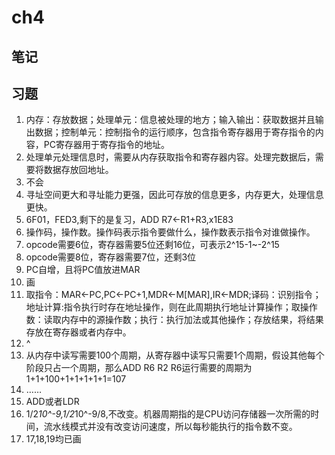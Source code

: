 # ch4
## 笔记
## 习题
1. 内存：存放数据；处理单元：信息被处理的地方；输入输出：获取数据并且输出数据；控制单元：控制指令的运行顺序，包含指令寄存器用于寄存指令的内容，PC寄存器用于寄存指令的地址。
2. 处理单元处理信息时，需要从内存获取指令和寄存器内容。处理完数据后，需要将数据存放回地址。
3. 不会
4. 寻址空间更大和寻址能力更强，因此可存放的信息更多，内存更大，处理信息更快。
5. 6F01，FED3,剩下的是复习，ADD R7<-R1+R3,x1E83
6. 操作码，操作数。操作码表示指令要做什么，操作数表示指令对谁做操作。
7. opcode需要6位，寄存器需要5位还剩16位，可表示2^15-1~-2^15
8. opcode需要8位，寄存器需要7位，还剩3位
9. PC自增，且将PC值放进MAR
10. 画
11. 取指令：MAR<-PC,PC<-PC+1,MDR<-M[MAR],IR<-MDR;译码：识别指令；地址计算:指令执行时存在地址操作，则在此周期执行地址计算操作；取操作数：读取内存中的源操作数；执行：执行加法或其他操作；存放结果，将结果存放在寄存器或者内存中。
12. ^
13. 从内存中读写需要100个周期，从寄存器中读写只需要1个周期，假设其他每个阶段只占一个周期，那么ADD R6 R2 R6运行需要的周期为1+1+100+1+1+1+1+1=107
14. ……
15. ADD或者LDR
16. 1/2*10^-9,1/2*10^-9/8,不改变。机器周期指的是CPU访问存储器一次所需的时间，流水线模式并没有改变访问速度，所以每秒能执行的指令数不变。
17.  17,18,19均已画